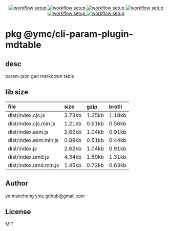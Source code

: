 <p align="center" style="background:white;">
<!-- github workflow stat:s -->
<!-- one line and center  -->
  <a href="https://github.com/YMC-GitHub">
    <img alt="workflow setup" src="https://img.shields.io/static/v1?label=pkg&message=done&color=ff69b4&style=flat-square" />
  </a>
  <a href="https://github.com/YMC-GitHub">
    <img alt="workflow setup" src="https://img.shields.io/static/v1?label=cod&message=done&color=ff69b4&style=flat-square" />
  </a>
    <a href="https://github.com/YMC-GitHub">
    <img alt="workflow setup" src="https://img.shields.io/static/v1?label=dep&message=done&color=ff69b4&style=flat-square" />
  </a>
  <a href="https://github.com/YMC-GitHub">
    <img alt="workflow setup" src="https://img.shields.io/static/v1?label=lin&message=passing&color=ff69b4&style=flat-square" />
  </a>
    <a href="https://github.com/YMC-GitHub">
    <img alt="workflow setup" src="https://img.shields.io/static/v1?label=tes&message=fail&color=ff69b4&style=flat-square" />
  </a>
      <a href="https://github.com/YMC-GitHub">
    <img alt="workflow setup" src="https://img.shields.io/static/v1?label=pro&message=done&color=ff69b4&style=flat-square" />
  </a>


  <!-- https://img.shields.io/badge/<LABEL>-<MESSAGE>-<COLOR> -->
  <!-- https://img.shields.io/static/v1?label=<LABEL>&message=<MESSAGE>&color=<COLOR> -->
<!-- github workflow stat:e -->
</p>

# pkg @ymc/cli-param-plugin-mdtable

## desc
param-json gen markdown table

## lib size  
file | size | gzip | brotli
:---- | :---- | :---- | :----
dist/index.cjs.js | 3.73kb | 1.35kb | 1.18kb
dist/index.cjs.min.js | 1.21kb | 0.61kb | 0.56kb
dist/index.esm.js | 2.62kb | 1.04kb | 0.91kb
dist/index.esm.min.js | 0.89kb | 0.51kb | 0.44kb
dist/index.js | 2.62kb | 1.04kb | 0.91kb
dist/index.umd.js | 4.34kb | 1.50kb | 1.31kb
dist/index.umd.min.js | 1.45kb | 0.72kb | 0.63kb

## Author
yemiancheng <ymc.github@gmail.com>

## License
MIT